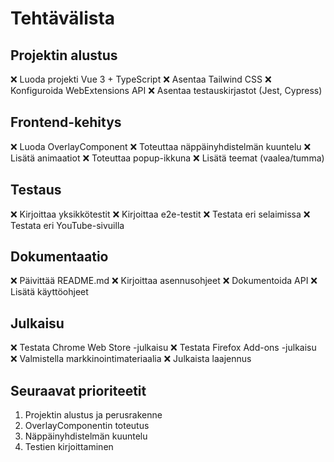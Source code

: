 # Tehtävälista

## Projektin alustus
❌ Luoda projekti Vue 3 + TypeScript
❌ Asentaa Tailwind CSS
❌ Konfiguroida WebExtensions API
❌ Asentaa testauskirjastot (Jest, Cypress)

## Frontend-kehitys
❌ Luoda OverlayComponent
❌ Toteuttaa näppäinyhdistelmän kuuntelu
❌ Lisätä animaatiot
❌ Toteuttaa popup-ikkuna
❌ Lisätä teemat (vaalea/tumma)

## Testaus
❌ Kirjoittaa yksikkötestit
❌ Kirjoittaa e2e-testit
❌ Testata eri selaimissa
❌ Testata eri YouTube-sivuilla

## Dokumentaatio
❌ Päivittää README.md
❌ Kirjoittaa asennusohjeet
❌ Dokumentoida API
❌ Lisätä käyttöohjeet

## Julkaisu
❌ Testata Chrome Web Store -julkaisu
❌ Testata Firefox Add-ons -julkaisu
❌ Valmistella markkinointimateriaalia
❌ Julkaista laajennus

## Seuraavat prioriteetit
1. Projektin alustus ja perusrakenne
2. OverlayComponentin toteutus
3. Näppäinyhdistelmän kuuntelu
4. Testien kirjoittaminen 
